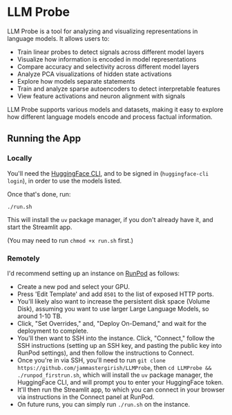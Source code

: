 # LLM Probe

LLM Probe is a tool for analyzing and visualizing representations in language models. It allows users to:

- Train linear probes to detect signals across different model layers
- Visualize how information is encoded in model representations
- Compare accuracy and selectivity across different model layers
- Analyze PCA visualizations of hidden state activations
- Explore how models separate statements
- Train and analyze sparse autoencoders to detect interpretable features
- View feature activations and neuron alignment with signals

LLM Probe supports various models and datasets, making it easy to explore how different language models encode and process factual information.

## Running the App

### Locally

You'll need the [HuggingFace CLI](https://huggingface.co/docs/huggingface_hub/en/guides/cli), and to be signed in (`huggingface-cli login`), in order to use the models listed.

Once that's done, run:

`./run.sh`

This will install the `uv` package manager, if you don't already have it, and start the Streamlit app.

(You may need to run `chmod +x run.sh` first.)

### Remotely

I'd recommend setting up an instance on [RunPod](https://runpod.io?ref=avnw83xb) as follows:

- Create a new pod and select your GPU.
- Press 'Edit Template' and add `8501` to the list of exposed HTTP ports.
- You'll likely also want to increase the persistent disk space (Volume Disk), assuming you want to use larger Large Language Models, so around 1-10 TB.
- Click, "Set Overrides," and, "Deploy On-Demand," and wait for the deployment to complete.
- You'll then want to SSH into the instance. Click, "Connect," follow the SSH instructions (setting up an SSH key, and pasting the public key into RunPod settings), and then follow the instructions to Connect.
- Once you're in via SSH, you'll need to run `git clone https://github.com/jammastergirish/LLMProbe`, then `cd LLMProbe && ./runpod_firstrun.sh`, which will install the `uv` package manager, the HuggingFace CLI, and will prompt you to enter your HuggingFace token.
- It'll then run the Streamlit app, to which you can connect in your browser via instructions in the Connect panel at RunPod.
- On future runs, you can simply run `./run.sh` on the instance.